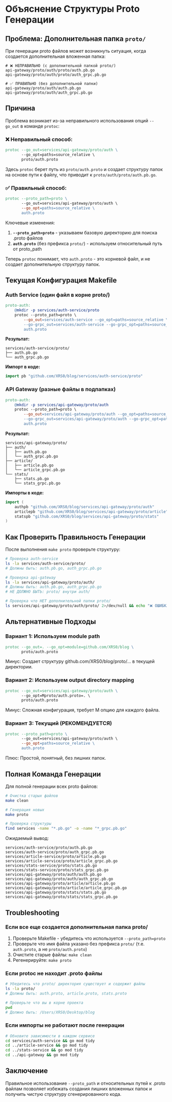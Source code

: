 # Объяснение Структуры Proto Генерации

## Проблема: Дополнительная папка `proto/`

При генерации proto файлов может возникнуть ситуация, когда создается дополнительная вложенная папка:

```
# ❌ НЕПРАВИЛЬНО (с дополнительной папкой proto/)
api-gateway/proto/auth/proto/auth.pb.go
api-gateway/proto/auth/proto/auth_grpc.pb.go

# ✅ ПРАВИЛЬНО (без дополнительной папки)
api-gateway/proto/auth/auth.pb.go
api-gateway/proto/auth/auth_grpc.pb.go
```

## Причина

Проблема возникает из-за неправильного использования опций `--go_out` в команде `protoc`:

### ❌ Неправильный способ:
```makefile
protoc --go_out=services/api-gateway/proto/auth \
       --go_opt=paths=source_relative \
       proto/auth.proto
```

Здесь `protoc` берет путь из `proto/auth.proto` и создает структуру папок на основе пути к файлу, что приводит к `proto/auth/proto/auth.pb.go`.

### ✅ Правильный способ:
```makefile
protoc --proto_path=proto \
       --go_out=services/api-gateway/proto/auth \
       --go_opt=paths=source_relative \
       auth.proto
```

Ключевые изменения:
1. **`--proto_path=proto`** - указываем базовую директорию для поиска .proto файлов
2. **`auth.proto`** (без префикса `proto/`) - используем относительный путь от proto_path

Теперь `protoc` понимает, что `auth.proto` - это корневой файл, и не создает дополнительную структуру папок.

## Текущая Конфигурация Makefile

### Auth Service (один файл в корне proto/)
```makefile
proto-auth:
	@mkdir -p services/auth-service/proto
	protoc --proto_path=proto \
		--go_out=services/auth-service --go_opt=paths=source_relative \
		--go-grpc_out=services/auth-service --go-grpc_opt=paths=source_relative \
		auth.proto
```

**Результат:**
```
services/auth-service/proto/
├── auth.pb.go
└── auth_grpc.pb.go
```

**Импорт в коде:**
```go
import pb "github.com/XRS0/blog/services/auth-service/proto"
```

### API Gateway (разные файлы в подпапках)
```makefile
proto-auth:
	@mkdir -p services/api-gateway/proto/auth
	protoc --proto_path=proto \
		--go_out=services/api-gateway/proto/auth --go_opt=paths=source_relative \
		--go-grpc_out=services/api-gateway/proto/auth --go-grpc_opt=paths=source_relative \
		auth.proto
```

**Результат:**
```
services/api-gateway/proto/
├── auth/
│   ├── auth.pb.go
│   └── auth_grpc.pb.go
├── article/
│   ├── article.pb.go
│   └── article_grpc.pb.go
└── stats/
    ├── stats.pb.go
    └── stats_grpc.pb.go
```

**Импорты в коде:**
```go
import (
    authpb "github.com/XRS0/blog/services/api-gateway/proto/auth"
    articlepb "github.com/XRS0/blog/services/api-gateway/proto/article"
    statspb "github.com/XRS0/blog/services/api-gateway/proto/stats"
)
```

## Как Проверить Правильность Генерации

После выполнения `make proto` проверьте структуру:

```bash
# Проверка auth-service
ls -la services/auth-service/proto/
# Должны быть: auth.pb.go, auth_grpc.pb.go

# Проверка api-gateway
ls -la services/api-gateway/proto/auth/
# Должны быть: auth.pb.go, auth_grpc.pb.go
# НЕ ДОЛЖНО БЫТЬ: proto/ внутри auth/

# Проверка что НЕТ дополнительной папки proto/
ls services/api-gateway/proto/auth/proto/ 2>/dev/null && echo "❌ ОШИБКА: Есть лишняя папка proto/" || echo "✅ OK: Структура правильная"
```

## Альтернативные Подходы

### Вариант 1: Используем module path
```makefile
protoc --go_out=. --go_opt=module=github.com/XRS0/blog \
       proto/auth.proto
```
Минус: Создает структуру github.com/XRS0/blog/proto/... в текущей директории.

### Вариант 2: Используем output directory mapping
```makefile
protoc --go_out=services/api-gateway/proto/auth \
       --go_opt=Mproto/auth.proto=. \
       proto/auth.proto
```
Минус: Сложная конфигурация, требует M опцию для каждого файла.

### Вариант 3: Текущий (РЕКОМЕНДУЕТСЯ)
```makefile
protoc --proto_path=proto \
       --go_out=services/api-gateway/proto/auth \
       --go_opt=paths=source_relative \
       auth.proto
```
Плюс: Простой, понятный, без лишних папок.

## Полная Команда Генерации

Для полной генерации всех proto файлов:

```bash
# Очистка старых файлов
make clean

# Генерация новых
make proto

# Проверка структуры
find services -name "*.pb.go" -o -name "*_grpc.pb.go"
```

Ожидаемый вывод:
```
services/auth-service/proto/auth.pb.go
services/auth-service/proto/auth_grpc.pb.go
services/article-service/proto/article.pb.go
services/article-service/proto/article_grpc.pb.go
services/stats-service/proto/stats.pb.go
services/stats-service/proto/stats_grpc.pb.go
services/api-gateway/proto/auth/auth.pb.go
services/api-gateway/proto/auth/auth_grpc.pb.go
services/api-gateway/proto/article/article.pb.go
services/api-gateway/proto/article/article_grpc.pb.go
services/api-gateway/proto/stats/stats.pb.go
services/api-gateway/proto/stats/stats_grpc.pb.go
```

## Troubleshooting

### Если все еще создается дополнительная папка proto/

1. Проверьте Makefile - убедитесь что используется `--proto_path=proto`
2. Проверьте что имя файла указано без префикса `proto/` (т.е. `auth.proto`, а не `proto/auth.proto`)
3. Очистите старые файлы: `make clean`
4. Регенерируйте: `make proto`

### Если protoc не находит .proto файлы

```bash
# Убедитесь что proto/ директория существует и содержит файлы
ls -la proto/
# Должны быть: auth.proto, article.proto, stats.proto

# Проверьте что вы в корне проекта
pwd
# Должно быть: /Users/XRS0/Desktop/blog
```

### Если импорты не работают после генерации

```bash
# Обновите зависимости в каждом сервисе
cd services/auth-service && go mod tidy
cd ../article-service && go mod tidy
cd ../stats-service && go mod tidy
cd ../api-gateway && go mod tidy
```

## Заключение

Правильное использование `--proto_path` и относительных путей к .proto файлам позволяет избежать создания лишних вложенных папок и получить чистую структуру сгенерированного кода.
